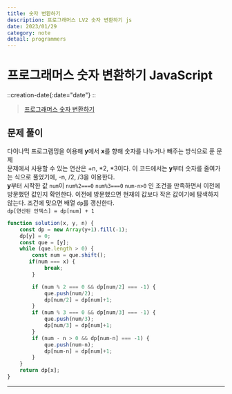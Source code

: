 ```yaml
---
title: 숫자 변환하기
description: 프로그래머스 LV2 숫자 변환하기 js
date: 2023/01/29
category: note
detail: programmers
---
```


# 프로그래머스 숫자 변환하기 JavaScript
::creation-date{:date="date"}
::

> <a href="https://school.programmers.co.kr/learn/courses/30/lessons/154538?language=javascript" target="_blank" class="font-bold">프로그래머스 숫자 변환하기</a>

## 문제 풀이
다이나믹 프로그램밍을 이용해 **y**에서 **x**를 향해 숫자를 나누거나 빼주는 방식으로 푼 문제  
문제에서 사용할 수 있는 연산은 +n, *2, *3이다. 이 코드에서는 **y**부터 숫자를 줄여가는 식으로 풀었기에, -n, /2, /3을 이용한다.  
**y**부터 시작한 값 `num`이 `num%2===0` `num%3===0` `num-n>0` 인 조건을 만족하면서 이전에 방문했던 값인지 확인한다. 이전에 방문했으면 현재의 값보다 작은 값이기에 탐색하지 않는다. 조건에 맞으면 배열 `dp`를 갱신한다.  
`dp[연산된 인덱스] = dp[num] + 1`


```js
function solution(x, y, n) {
    const dp = new Array(y+1).fill(-1);
    dp[y] = 0;
    const que = [y];
    while (que.length > 0) {
        const num = que.shift();
       if(num === x) {
            break;
        }

        if (num % 2 === 0 && dp[num/2] === -1) {
            que.push(num/2);
            dp[num/2] = dp[num]+1;
        }
        if (num % 3 === 0 && dp[num/3] === -1) {
            que.push(num/3);
            dp[num/3] = dp[num]+1;
        }
        if (num - n > 0 && dp[num-n] === -1) {
            que.push(num-n);
            dp[num-n] = dp[num]+1;
        }
    }
    return dp[x];
}

```

---